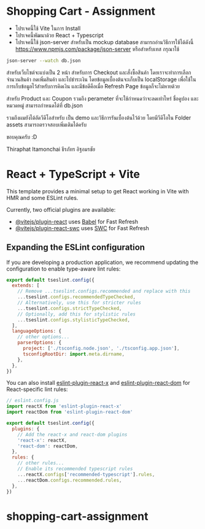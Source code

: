 # Shopping Cart - Assignment

* โปรเจคนี้ใช้ Vite ในการ Install
* โปรเจคนี้พัฒนาด้วย React + Typescript
* โปรเจคนี้ใช้ json-server สำหรับเป็น mockup database สามารถอ่านวิธีการใช้ได้ดังนี้ 
https://www.npmjs.com/package/json-server
หรือสำหรับเทส กรุณาใช้
```bash
json-server --watch db.json
```

สำหรับเว็บไซต์จะแบ่งเป็น 2 หน้า สำหรับการ Checkout และสั่งซื้อสินค้า โดยเราจะทำการเลือกจำนวนสินค้า กดเพิ่มสินค้า และไปชำระเงิน โดยข้อมูลเบื้องต้นจะเก็บเป็น localStorage เพื่อใช้ในการเก็บข้อมูลไว้สำหรับการคิดเงิน และมีข้อดีคือเมื่อ Refresh Page ข้อมูลก็จะไม่หายด้วย

สำหรับ Product และ Coupon รวมถึง perameter ที่จะใช้กำหนดว่าจะลดเท่าไหร่ ชื่อคูปอง และหมวดหมู่ สามารถกำหนดได้ที่ db.json

รวมถึงผมยังได้อัดวีดีโอสำหรับ เป็น demo และวิธีการรันเบื้องต้นไว้ด้วย โดยมีวีดีโอใน Folder assets สามารถตรวจสอบเพิ่มเติมได้ครับ

ขอบคุณครับ :D

Thiraphat Itamonchai
ธีรภัทร อิฐอมรชัย





# React + TypeScript + Vite

This template provides a minimal setup to get React working in Vite with HMR and some ESLint rules.

Currently, two official plugins are available:

- [@vitejs/plugin-react](https://github.com/vitejs/vite-plugin-react/blob/main/packages/plugin-react/README.md) uses [Babel](https://babeljs.io/) for Fast Refresh
- [@vitejs/plugin-react-swc](https://github.com/vitejs/vite-plugin-react-swc) uses [SWC](https://swc.rs/) for Fast Refresh

## Expanding the ESLint configuration

If you are developing a production application, we recommend updating the configuration to enable type-aware lint rules:

```js
export default tseslint.config({
  extends: [
    // Remove ...tseslint.configs.recommended and replace with this
    ...tseslint.configs.recommendedTypeChecked,
    // Alternatively, use this for stricter rules
    ...tseslint.configs.strictTypeChecked,
    // Optionally, add this for stylistic rules
    ...tseslint.configs.stylisticTypeChecked,
  ],
  languageOptions: {
    // other options...
    parserOptions: {
      project: ['./tsconfig.node.json', './tsconfig.app.json'],
      tsconfigRootDir: import.meta.dirname,
    },
  },
})
```

You can also install [eslint-plugin-react-x](https://github.com/Rel1cx/eslint-react/tree/main/packages/plugins/eslint-plugin-react-x) and [eslint-plugin-react-dom](https://github.com/Rel1cx/eslint-react/tree/main/packages/plugins/eslint-plugin-react-dom) for React-specific lint rules:

```js
// eslint.config.js
import reactX from 'eslint-plugin-react-x'
import reactDom from 'eslint-plugin-react-dom'

export default tseslint.config({
  plugins: {
    // Add the react-x and react-dom plugins
    'react-x': reactX,
    'react-dom': reactDom,
  },
  rules: {
    // other rules...
    // Enable its recommended typescript rules
    ...reactX.configs['recommended-typescript'].rules,
    ...reactDom.configs.recommended.rules,
  },
})
```
# shopping-cart-assignment
